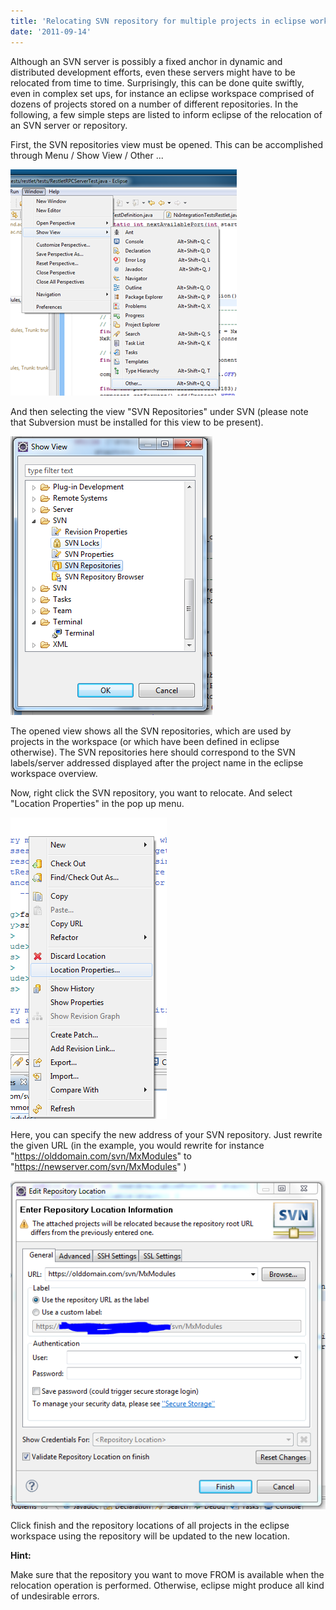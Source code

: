 ```yaml
---
title: 'Relocating SVN repository for multiple projects in eclipse workspace'
date: '2011-09-14'
---
```


Although an SVN server is possibly a fixed anchor in dynamic and distributed development efforts, even these servers might have to be relocated from time to time. Surprisingly, this can be done quite swiftly, even in complex set ups, for instance an eclipse workspace comprised of dozens of projects stored on a number of different repositories. In the following, a few simple steps are listed to inform eclipse of the relocation of an SVN server or repository.

First, the SVN repositories view must be opened. This can be accomplished through Menu / Show View / Other ...

![](images/091411_0718_relocatings1.png)

And then selecting the view "SVN Repositories" under SVN (please note that Subversion must be installed for this view to be present).

![](images/091411_0718_relocatings2.png)

The opened view shows all the SVN repositories, which are used by projects in the workspace (or which have been defined in eclipse otherwise). The SVN repositories here should correspond to the SVN labels/server addressed displayed after the project name in the eclipse workspace overview.

Now, right click the SVN repository, you want to relocate. And select "Location Properties" in the pop up menu.

![](images/091411_0718_relocatings3.png)

Here, you can specify the new address of your SVN repository. Just rewrite the given URL (in the example, you would rewrite for instance "https://olddomain.com/svn/MxModules" to "https://newserver.com/svn/MxModules" )

![](images/091411_0718_relocatings4.png)

Click finish and the repository locations of all projects in the eclipse workspace using the repository will be updated to the new location.

**Hint:**

Make sure that the repository you want to move FROM is available when the relocation operation is performed. Otherwise, eclipse might produce all kind of undesirable errors.
